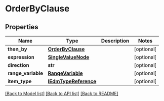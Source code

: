 # OrderByClause

## Properties
Name | Type | Description | Notes
------------ | ------------- | ------------- | -------------
**then_by** | [**OrderByClause**](OrderByClause.md) |  | [optional] 
**expression** | [**SingleValueNode**](SingleValueNode.md) |  | [optional] 
**direction** | **str** |  | [optional] 
**range_variable** | [**RangeVariable**](RangeVariable.md) |  | [optional] 
**item_type** | [**IEdmTypeReference**](IEdmTypeReference.md) |  | [optional] 

[[Back to Model list]](../README.md#documentation-for-models) [[Back to API list]](../README.md#documentation-for-api-endpoints) [[Back to README]](../README.md)


